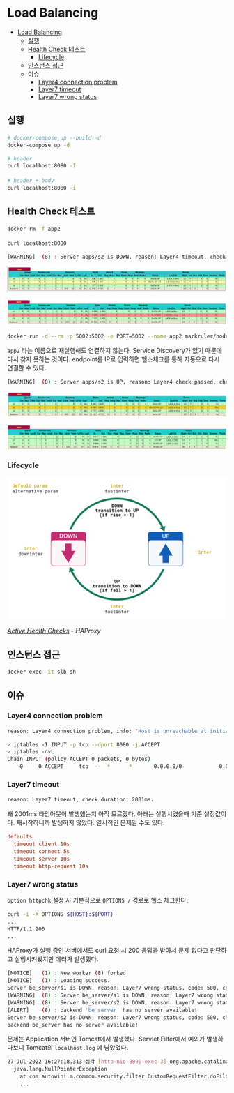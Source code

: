 # Load Balancing

- [Load Balancing](#load-balancing)
  - [실행](#실행)
  - [Health Check 테스트](#health-check-테스트)
    - [Lifecycle](#lifecycle)
  - [인스턴스 접근](#인스턴스-접근)
  - [이슈](#이슈)
    - [Layer4 connection problem](#layer4-connection-problem)
    - [Layer7 timeout](#layer7-timeout)
    - [Layer7 wrong status](#layer7-wrong-status)

## 실행

```sh
# docker-compose up --build -d
docker-compose up -d
```

```sh
# header
curl localhost:8080 -I

# header + body
curl localhost:8080 -i
```

## Health Check 테스트

```sh
docker rm -f app2

curl localhost:8080
```

```sh
[WARNING]  (8) : Server apps/s2 is DOWN, reason: Layer4 timeout, check duration: 2000ms. 2 active and 0 backup servers left. 1 sessions active, 0 requeued, 0 remaining in queue.
```

![Going Down](../../images/haproxy/1-going-down.png)

![Down](../../images/haproxy/2-down.png)

```sh
docker run -d --rm -p 5002:5002 -e PORT=5002 --name app2 markruler/nodejs-hello-world
```

`app2` 라는 이름으로 재실행해도 연결하지 않는다.
Service Discovery가 없기 때문에 다시 찾지 못하는 것이다.
endpoint를 IP로 입력하면 헬스체크를 통해 자동으로 다시 연결할 수 있다.

```sh
[WARNING]  (8) : Server apps/s2 is UP, reason: Layer4 check passed, check duration: 0ms. 3 active and 0 backup servers online. 0 sessions requeued, 0 total in queue.
```

![Going UP](../../images/haproxy/3-going-up.png)

![Up](../../images/haproxy/4-up.png)

### Lifecycle

![Lifecycle](../../images/haproxy/haproxy-health-check.png)

*[Active Health Checks](https://www.haproxy.com/documentation/hapee/2-5r1//load-balancing/health-checking/active-health-checks/) - HAProxy*

## 인스턴스 접근

```sh
docker exec -it slb sh
```

## 이슈

### Layer4 connection problem

```sh
reason: Layer4 connection problem, info: "Host is unreachable at initial connection step of tcp-check", check duration: 3027ms.
```

```sh
> iptables -I INPUT -p tcp --dport 8080 -j ACCEPT
> iptables -nvL
Chain INPUT (policy ACCEPT 0 packets, 0 bytes)
    0     0 ACCEPT     tcp  --  *      *       0.0.0.0/0            0.0.0.0/0            state NEW tcp dpt:8080
```

### Layer7 timeout

```sh
reason: Layer7 timeout, check duration: 2001ms.
```

왜 2001ms 타임아웃이 발생했는지 아직 모르겠다.
아래는 실행시켰을때 기준 설정값이다.
재시작하니까 발생하지 않았다.
일시적인 문제일 수도 있다.

```conf
defaults
  timeout client 10s
  timeout connect 5s
  timeout server 10s
  timeout http-request 10s
```

### Layer7 wrong status

`option httpchk` 설정 시 기본적으로 `OPTIONS /` 경로로 헬스 체크한다.

```sh
curl -i -X OPTIONS ${HOST}:${PORT}
...
HTTP/1.1 200
...
```

HAProxy가
실행 중인 서버에서도 curl 요청 시 200 응답을 받아서
문제 없다고 판단하고 실행시켜봤지만 에러가 발생했다.

```sh
[NOTICE]   (1) : New worker (8) forked
[NOTICE]   (1) : Loading success.
Server be_server/s1 is DOWN, reason: Layer7 wrong status, code: 500, check duration: 4ms. 1 active and 0 backup servers left. 0 sessions active, 0 requeued, 0 remaining in queue.
[WARNING]  (8) : Server be_server/s1 is DOWN, reason: Layer7 wrong status, code: 500, check duration: 4ms. 1 active and 0 backup servers left. 0 sessions active, 0 requeued, 0 remaining in queue.
[WARNING]  (8) : Server be_server/s2 is DOWN, reason: Layer7 wrong status, code: 500, check duration: 3ms. 0 active and 0 backup servers left. 0 sessions active, 0 requeued, 0 remaining in queue.
[ALERT]    (8) : backend 'be_server' has no server available!
Server be_server/s2 is DOWN, reason: Layer7 wrong status, code: 500, check duration: 3ms. 0 active and 0 backup servers left. 0 sessions active, 0 requeued, 0 remaining in queue.
backend be_server has no server available!
```

문제는 Application 서버인 Tomcat에서 발생했다.
Servlet Filter에서 예외가 발생하다보니 Tomcat의 `localhost.log` 에 남았었다.

```sh
27-Jul-2022 16:27:18.313 심각 [http-nio-8090-exec-3] org.apache.catalina.core.StandardWrapperValve.invoke Servlet.service() for servlet [spring-web] in context with path [] threw exception
  java.lang.NullPointerException
    at com.autowini.m.common.security.filter.CustomRequestFilter.doFilterInternal(CustomRequestFilter.java:64)
    ...
```
